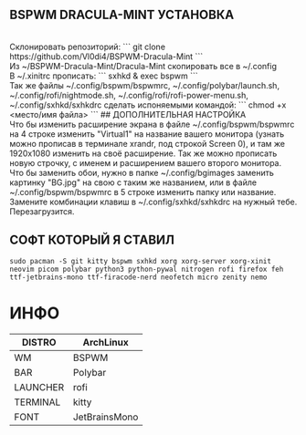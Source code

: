 ## BSPWM DRACULA-MINT УСТАНОВКА
<br /> 
Склонировать репозиторий:
```
git clone https://github.com/Vl0di4/BSPWM-Dracula-Mint
```
<br /> 
Из ~/BSPWM-Dracula-Mint/Dracula-Mint скопировать все в ~/.config
<br />  
В ~/.xinitrc прописать:  
```
sxhkd &  
exec bspwm
```
<br /> 
Так же файлы ~/.config/bspwm/bspwmrc, ~/.config/polybar/launch.sh, ~/.config/rofi/nightmode.sh, ~/.config/rofi/rofi-power-menu.sh, ~/.config/sxhkd/sxhkdrc сделать испоняемыми командой:
```
chmod +x <место/имя файла>
```
## ДОПОЛНИТЕЛЬНАЯ НАСТРОЙКА
<br /> 
Что бы изменить расширение экрана в файле ~/.config/bspwm/bspwmrc на 4 строке изменить "Virtual1" на название вашего монитора (узнать можно прописав в терминале xrandr, под строкой Screen 0), и там же 1920х1080 изменить на своё расширение. Так же можно прописать новую строчку, с именем и расширением вашего второго монитора.
<br /> 
Что бы заменить обои, нужно в папке ~/.config/bgimages заменить картинку "BG.jpg" на свою с таким же названием, или в файле ~/.config/bspwm/bspwmrc в 5 строке изменить папку или название.
<br />
Замените комбинации клавиш в ~/.config/sxhkd/sxhkdrc на нужный тебе.
Перезагрузится.  
<br /> 

## СОФТ КОТОРЫЙ Я СТАВИЛ
```
sudo pacman -S git kitty bspwm sxhkd xorg xorg-server xorg-xinit neovim picom polybar python3 python-pywal nitrogen rofi firefox feh ttf-jetbrains-mono ttf-firacode-nerd neofetch micro zenity nemo
```
  
# ИНФО
|DISTRO|ArchLinux|
| ------ | ------ |
|WM|BSPWM|
|BAR|Polybar|
|LAUNCHER|rofi|
|TERMINAL|kitty|
|FONT|JetBrainsMono|
